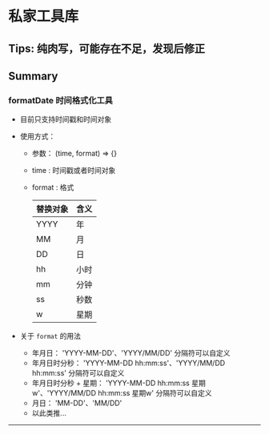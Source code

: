 # 私家工具库

## Tips: 纯肉写，可能存在不足，发现后修正

## Summary

### formatDate 时间格式化工具

- 目前只支持时间戳和时间对象
- 使用方式：
  - 参数： (time, format) => {}
  - time : 时间戳或者时间对象
  - format : 格式

    | 替换对象 | 含义 |
    | ---- | ---- |
    |  YYYY  |  年 |
    | MM | 月 |
    | DD | 日 |
    | hh | 小时 |
    | mm | 分钟 |
    | ss | 秒数 |
    | w | 星期 |

- 关于 `format` 的用法
  - 年月日： 'YYYY-MM-DD'、'YYYY/MM/DD' 分隔符可以自定义
  - 年月日时分秒： 'YYYY-MM-DD hh:mm:ss'、'YYYY/MM/DD hh:mm:ss' 分隔符可以自定义
  - 年月日时分秒 + 星期： 'YYYY-MM-DD hh:mm:ss 星期w'、'YYYY/MM/DD hh:mm:ss 星期w' 分隔符可以自定义
  - 月日： 'MM-DD'、'MM/DD'
  - 以此类推...

---
